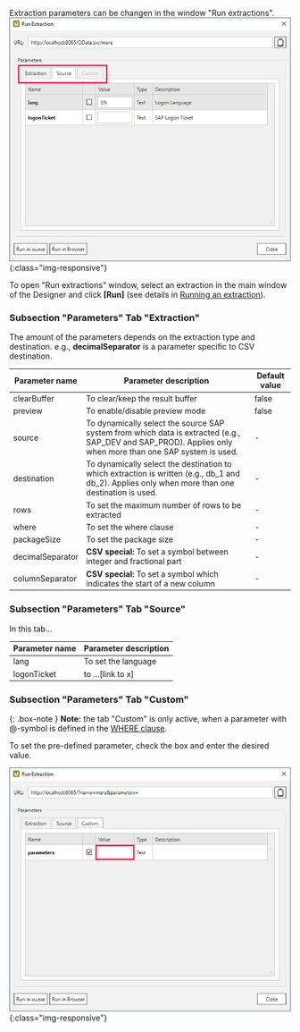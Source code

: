 
Extraction parameters can be changen in the window "Run extractions".
![Extraction parameters](/img/content/xu/xu_run_extraction_param_gen.png){:class="img-responsive"}

To open "Run extractions" window, select an extraction in the main window of the Designer and click **[Run]** (see details in [Running an extraction](./content/_en/xtract-universal/getting-started-table/run-an-extraction)).

### Subsection "Parameters" Tab "Extraction"

The amount of the parameters depends on the extraction type and destination.
e.g., **decimalSeparator** is a parameter specific to CSV destination.

Parameter name | Parameter description | Default value
------------ | ------------- | -------------
clearBuffer | To clear/keep the result buffer | false
preview | To enable/disable preview mode | false
source | To dynamically select the source SAP system from which data is extracted (e.g., SAP_DEV and SAP_PROD). Applies only when more than one SAP system is used. | -
destination | To dynamically select the destination to which extraction is written (e.g., db_1 and db_2). Applies only when more than one destination is used.| -
rows | To set the maximum number of rows to be extracted | -
where | To set the where clause | -
packageSize | To set the package size | - 
decimalSeparator | **CSV special:** To set a symbol between integer and fractional part | -
columnSeparator | **CSV special:** To set a symbol which indicates the start of a new column | -

### Subsection "Parameters" Tab "Source"

In this tab...

Parameter name | Parameter description 
------------ | ------------- 
lang | To set the language  
logonTicket | to ...[link to x]

### Subsection "Parameters" Tab "Custom"

{: .box-note }
**Note:** the tab "Custom" is only active, when a parameter with @-symbol is defined in the [WHERE clause](./tables/where-clause).

To set the pre-defined parameter, check the box and enter the desired value.
 
![Custom parameters](/img/content/xu/xu_run_extraction_param_cust.png){:class="img-responsive"}